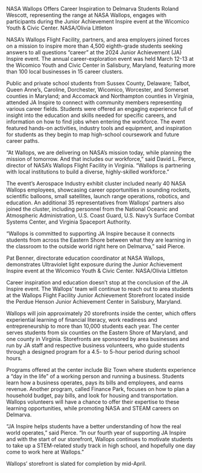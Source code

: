 NASA Wallops Offers Career Inspiration to Delmarva Students 
 Roland Wescott, representing the range at NASA Wallops, engages with participants during the Junior Achievement Inspire event at the Wicomico Youth & Civic Center. NASA/Olivia Littleton

NASA’s Wallops Flight Facility, partners, and area employers joined forces on a mission to inspire more than 4,500 eighth-grade students seeking answers to all questions “career” at the 2024 Junior Achievement (JA) Inspire event. The annual career-exploration event was held March 12-13 at the Wicomico Youth and Civic Center in Salisbury, Maryland, featuring more than 100 local businesses in 15 career clusters.

Public and private school students from Sussex County, Delaware; Talbot, Queen Anne’s, Caroline, Dorchester, Wicomico, Worcester, and Somerset counties in Maryland; and Accomack and Northampton counties in Virginia, attended JA Inspire to connect with community members representing various career fields. Students were offered an engaging experience full of insight into the education and skills needed for specific careers, and information on how to find jobs when entering the workforce. The event featured hands-on activities, industry tools and equipment, and inspiration for students as they begin to map high-school coursework and future career paths.

“At Wallops, we are delivering on NASA’s mission today, while planning the mission of tomorrow. And that includes our workforce,” said David L. Pierce, director of NASA’s Wallops Flight Facility in Virginia. “Wallops is partnering with local institutions to build a diverse, highly-skilled workforce.”

The event’s Aerospace Industry exhibit cluster included nearly 40 NASA Wallops employees, showcasing career opportunities in sounding rockets, scientific balloons, small satellites, launch range operations, robotics, and education. An additional 35 representatives from Wallops’ partners also joined the cluster, including personnel from the National Oceanic and Atmospheric Administration, U.S. Coast Guard, U.S. Navy’s Surface Combat Systems Center, and Virginia Spaceport Authority.

“Wallops is committed to supporting JA Inspire because it connects students from across the Eastern Shore between what they are learning in the classroom to the outside world right here on Delmarva,” said Pierce.

Pat Benner, directorate education coordinator at NASA Wallops, demonstrates Ultraviolet light exposure during the Junior Achievement Inspire event at the Wicomico Youth & Civic Center. NASA/Olivia Littleton

Career inspiration and education doesn’t stop at the conclusion of the JA Inspire event. The Wallops’ team will continue to reach out to area students at the Wallops Flight Facility Junior Achievement Storefront located inside the Perdue Henson Junior Achievement Center in Salisbury, Maryland.

Wallops will join approximately 20 storefronts inside the center, which offers experiential learning of financial literacy, work readiness and entrepreneurship to more than 10,000 students each year. The center serves students from six counties on the Eastern Shore of Maryland, and one county in Virginia. Storefronts are sponsored by area businesses and run by JA staff and respective business volunteers, who guide students through a designed program for a 4.5- to 5-hour period during school hours.

Programs offered at the center include Biz Town where students experience a “day in the life” of a working person and running a business. Students learn how a business operates, pays its bills and employees, and earns revenue. Another program, called Finance Park, focuses on how to plan a household budget, pay bills, and look for housing and transportation. Wallops volunteers will have a chance to offer their expertise to these learning opportunities, while promoting NASA and STEAM careers on Delmarva.

“JA Inspire helps students have a better understanding of how the real world operates,” said Pierce. “In our fourth year of supporting JA Inspire and with the start of our storefront, Wallops continues to motivate students to take up a STEM-related study track in high school, and hopefully one day come to work here at Wallops.”

Wallops’ storefront is slated for completion by mid-April.